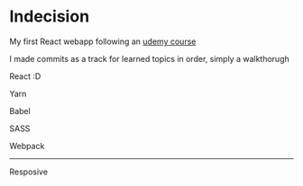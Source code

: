 # Indecision
My first React webapp following an [udemy course](https://www.udemy.com/react-2nd-edition/)

I made commits as a track for learned topics in order, simply a walkthorugh 

React :D 

Yarn

Babel 

SASS

Webpack


---------------

Resposive 
